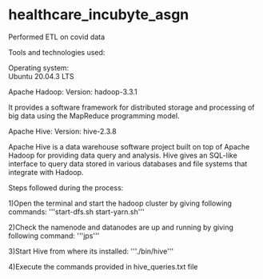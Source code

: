 # healthcare_incubyte_asgn
Performed ETL on covid data


Tools and technologies used:

Operating system:  
Ubuntu 20.04.3 LTS


Apache Hadoop:
Version: 
hadoop-3.3.1

It provides a software framework for distributed storage and processing of big data using the MapReduce programming model.

Apache Hive:
Version: 
hive-2.3.8

Apache Hive is a data warehouse software project built on top of Apache Hadoop for providing data query and analysis. Hive gives an SQL-like interface to query data stored in various databases and file systems that integrate with Hadoop.

Steps followed during the process:

1)Open the terminal and start the hadoop cluster by giving following commands:
'''start-dfs.sh
start-yarn.sh'''

2)Check the namenode and datanodes are up and running by giving following command:
'''jps'''

3)Start Hive from where its installed:
'''./bin/hive'''

4)Execute the commands provided in hive_queries.txt file
